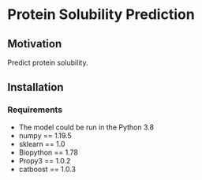 # Protein Solubility Prediction
## Motivation
Predict protein solubility.
## Installation
### Requirements
* The model could be run in the Python 3.8
* numpy == 1.19.5
* sklearn == 1.0
* Biopython == 1.78
* Propy3 == 1.0.2
* catboost == 1.0.3
